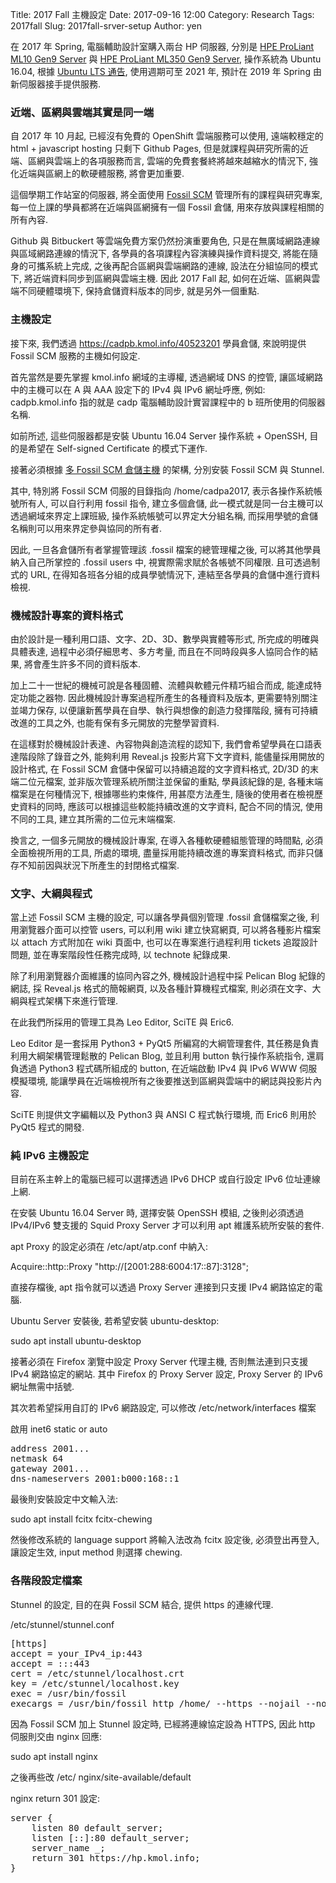 Title: 2017 Fall 主機設定
Date: 2017-09-16 12:00
Category: Research
Tags: 2017fall
Slug: 2017fall-srver-setup
Author: yen

在 2017 年 Spring, 電腦輔助設計室購入兩台 HP 伺服器, 分別是 <a href="https://www.hpe.com/h20195/v2/GetPDF.aspx/c04922941.pdf">HPE ProLiant ML10 Gen9 Server</a> 與 <a href="https://www.hpe.com/h20195/v2/getpdf.aspx/c04375628.pdf">HPE ProLiant ML350 Gen9 Server</a>, 操作系統為 Ubuntu 16.04, 根據 <a href="https://www.ubuntu.com/info/release-end-of-life">Ubuntu LTS 通告</a>, 使用週期可至 2021 年, 預計在 2019 年 Spring 由新伺服器接手提供服務.

<!-- PELICAN_END_SUMMARY -->

### 近端、區網與雲端其實是同一端

自 2017 年 10 月起, 已經沒有免費的 OpenShift 雲端服務可以使用, 遠端較穩定的 html + javascript hosting 只剩下 Github Pages, 但是就課程與研究所需的近端、區網與雲端上的各項服務而言, 雲端的免費套餐終將越來越縮水的情況下, 強化近端與區網上的軟硬體服務, 將會更加重要.

這個學期工作站室的伺服器, 將全面使用 <a href="https://www.fossil-scm.org">Fossil SCM</a> 管理所有的課程與研究專案, 每一位上課的學員都將在近端與區網擁有一個 Fossil 倉儲, 用來存放與課程相關的所有內容.

Github 與 Bitbuckert 等雲端免費方案仍然扮演重要角色, 只是在無廣域網路連線與區域網路連線的情況下, 各學員的各項課程內容演練與操作資料提交, 將能在隨身的可攜系統上完成, 之後再配合區網與雲端網路的連線, 設法在分組協同的模式下, 將近端資料同步到區網與雲端主機. 因此 2017 Fall 起, 如何在近端、區網與雲端不同硬體環境下, 保持倉儲資料版本的同步, 就是另外一個重點.

### 主機設定

接下來, 我們透過 <a href="https://cadpb.kmol.info/40523201">https://cadpb.kmol.info/40523201</a> 學員倉儲, 來說明提供 Fossil SCM 服務的主機如何設定.

首先當然是要先掌握 kmol.info 網域的主導權, 透過網域 DNS 的控管, 讓區域網路中的主機可以在 A 與 AAA 設定下的 IPv4 與 IPv6 網址呼應, 例如: cadpb.kmol.info 指的就是 cadp 電腦輔助設計實習課程中的 b 班所使用的伺服器名稱.

如前所述, 這些伺服器都是安裝 Ubuntu 16.04 Server 操作系統 + OpenSSH, 目的是希望在 Self-signed Certificate 的模式下運作.

接著必須根據 <a href="create-a-multi-repository-fossil-scm-server.html">多 Fossil SCM 倉儲主機</a> 的架構, 分別安裝 Fossil SCM 與 Stunnel.

其中, 特別將 Fossil SCM 伺服的目錄指向 /home/cadpa2017, 表示各操作系統帳號所有人, 可以自行利用 fossil 指令, 建立多個倉儲, 此一模式就是同一台主機可以透過網域來界定上課班級, 操作系統帳號可以界定大分組名稱, 而採用學號的倉儲名稱則可以用來界定參與協同的所有者.

因此, 一旦各倉儲所有者掌握管理該 .fossil 檔案的總管理權之後, 可以將其他學員納入自己所掌控的 .fossil users 中, 視實際需求賦於各帳號不同權限. 且可透過制式的 URL, 在得知各班各分組的成員學號情況下, 連結至各學員的倉儲中進行資料檢視.

### 機械設計專案的資料格式

由於設計是一種利用口語、文字、2D、3D、數學與實體等形式, 所完成的明確與具體表達, 過程中必須仔細思考、多方考量, 而且在不同時段與多人協同合作的結果, 將會產生許多不同的資料版本.

加上二十一世紀的機械可說是各種固體、流體與軟體元件精巧組合而成, 能達成特定功能之器物. 因此機械設計專案過程所產生的各種資料及版本, 更需要特別關注並竭力保存, 以便讓新舊學員在自學、執行與想像的創造力發揮階段, 擁有可持續改進的工具之外, 也能有保有多元開放的完整學習資料.

在這樣對於機械設計表達、內容物與創造流程的認知下, 我們會希望學員在口語表達階段除了錄音之外, 能夠利用 Reveal.js 投影片寫下文字資料, 能儘量採用開放的設計格式, 在 Fossil SCM 倉儲中保留可以持續追蹤的文字資料格式, 2D/3D 的末端二位元檔案, 並非版次管理系統所關注並保留的重點, 學員該紀錄的是, 各種末端檔案是在何種情況下, 根據哪些約束條件, 用甚麼方法產生, 隨後的使用者在檢視歷史資料的同時, 應該可以根據這些較能持續改進的文字資料, 配合不同的情況, 使用不同的工具, 建立其所需的二位元末端檔案.

換言之, 一個多元開放的機械設計專案, 在導入各種軟硬體組態管理的時間點, 必須全面檢視所用的工具, 所處的環境, 盡量採用能持續改進的專案資料格式, 而非只儲存不知前因與狀況下所產生的封閉格式檔案.

### 文字、大綱與程式

當上述 Fossil SCM 主機的設定, 可以讓各學員個別管理 .fossil 倉儲檔案之後, 
利用瀏覽器介面可以控管 users, 可以利用  wiki 建立快寫網頁, 可以將各種影片檔案以 attach 方式附加在 wiki 頁面中, 也可以在專案進行過程利用 tickets 追蹤設計問題, 並在專案階段性任務完成時, 以 technote 紀錄成果.

除了利用瀏覽器介面維護的協同內容之外, 機械設計過程中採 Pelican Blog 紀錄的網誌, 採 Reveal.js 格式的簡報網頁, 以及各種計算機程式檔案, 則必須在文字、大綱與程式架構下來進行管理.

在此我們所採用的管理工具為 Leo Editor, SciTE 與 Eric6.

Leo Editor 是一套採用 Python3 + PyQt5 所編寫的大綱管理套件, 其任務是負責利用大綱架構管理鬆散的 Pelican Blog, 並且利用 button 執行操作系統指令, 還肩負透過 Python3 程式碼所組成的 button, 在近端啟動 IPv4 與 IPv6 WWW 伺服模擬環境, 能讓學員在近端檢視所有之後要推送到區網與雲端中的網誌與投影片內容.

SciTE 則提供文字編輯以及 Python3 與 ANSI C 程式執行環境, 而 Eric6 則用於 PyQt5 程式的開發.

### 純 IPv6 主機設定

目前在系主幹上的電腦已經可以選擇透過 IPv6 DHCP 或自行設定 IPv6 位址連線上網. 

在安裝  Ubuntu 16.04 Server 時, 選擇安裝 OpenSSH 模組, 之後則必須透過 IPv4/IPv6 雙支援的 Squid Proxy Server 才可以利用 apt 維護系統所安裝的套件.

apt Proxy 的設定必須在 /etc/apt/atp.conf 中納入:

Acquire::http::Proxy "http://[2001:288:6004:17::87]:3128";
 
直接存檔後, apt 指令就可以透過 Proxy Server 連接到只支援 IPv4 網路協定的電腦.
 
Ubuntu Server 安裝後, 若希望安裝 ubuntu-desktop:
 
sudo apt install ubuntu-desktop

接著必須在 Firefox 瀏覽中設定 Proxy Server 代理主機, 否則無法連到只支援 IPv4 網路協定的網站. 其中 Firefox 的 Proxy Server 設定, Proxy Server 的 IPv6 網址無需中括號.

其次若希望採用自訂的 IPv6 網路設定, 可以修改 /etc/network/interfaces 檔案

啟用 inet6 static or auto 

<pre class="brush: python">
address 2001... 
netmask 64 
gateway 2001... 
dns-nameservers 2001:b000:168::1
</pre>

最後則安裝設定中文輸入法:

sudo apt install fcitx fcitx-chewing

然後修改系統的 language support 將輸入法改為 fcitx 設定後, 必須登出再登入, 讓設定生效, input method 則選擇 chewing.

### 各階段設定檔案

Stunnel 的設定, 目的在與 Fossil SCM 結合, 提供 https 的連線代理.

/etc/stunnel/stunnel.conf

<pre class="brush: python">
[https]
accept = your_IPv4_ip:443
accept = :::443
cert = /etc/stunnel/localhost.crt
key = /etc/stunnel/localhost.key
exec = /usr/bin/fossil
execargs = /usr/bin/fossil http /home/ --https --nojail --notfound user/default
</pre>

因為 Fossil SCM 加上 Stunnel 設定時, 已經將連線協定設為 HTTPS, 因此 http 伺服則交由 nginx 回應:

sudo apt install nginx

之後再些改 /etc/ nginx/site-available/default

nginx return 301 設定:

<pre class="brush:python">
server {
	listen 80 default_server;
	listen [::]:80 default_server;
	server_name _;
	return 301 https://hp.kmol.info;
}
</pre>
